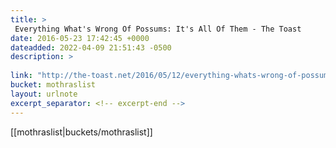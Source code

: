 ```yaml
---
title: > 
 Everything What's Wrong Of Possums: It's All Of Them - The Toast
date: 2016-05-23 17:42:45 +0000
dateadded: 2022-04-09 21:51:43 -0500
description: > 
 
link: "http://the-toast.net/2016/05/12/everything-whats-wrong-of-possums-its-all-of-them/"
bucket: mothraslist
layout: urlnote
excerpt_separator: <!-- excerpt-end -->
--- 
```

 <!-- excerpt-end -->[[mothraslist|buckets/mothraslist]]
